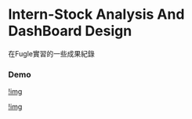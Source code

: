 # Intern-Stock Analysis And DashBoard Design
在Fugle實習的一些成果紀錄

### Demo
[!img](https://github.com/chinghsuan/Intern-Stock-Analysis-And-DashBoard-Design/blob/main/img/1.jpg)

[!img](https://github.com/chinghsuan/Intern-Stock-Analysis-And-DashBoard-Design/blob/main/img/2.png)
